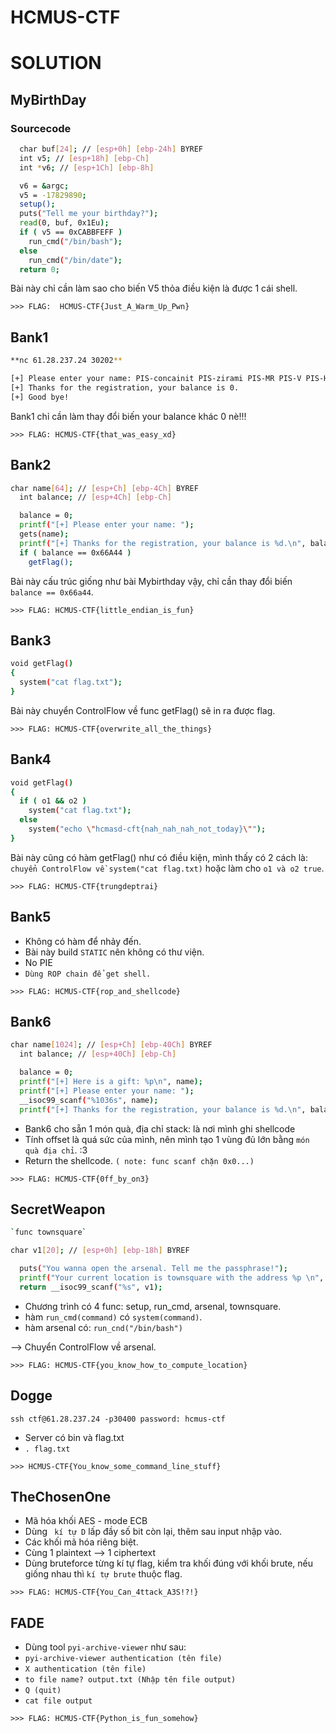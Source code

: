 # HCMUS-CTF
 
# SOLUTION 


## MyBirthDay
### Sourcecode
```sh
  char buf[24]; // [esp+0h] [ebp-24h] BYREF
  int v5; // [esp+18h] [ebp-Ch]
  int *v6; // [esp+1Ch] [ebp-8h]

  v6 = &argc;
  v5 = -17829890;
  setup();
  puts("Tell me your birthday?");
  read(0, buf, 0x1Eu);
  if ( v5 == 0xCABBFEFF )
    run_cmd("/bin/bash");
  else
    run_cmd("/bin/date");
  return 0;
```
Bài này chỉ cần làm sao cho biến V5 thỏa điều kiện là được 1 cái shell.

`>>> FLAG:  HCMUS-CTF{Just_A_Warm_Up_Pwn}`

## Bank1
```sh
**nc 61.28.237.24 30202**

[+] Please enter your name: PIS-concainit PIS-zirami PIS-MR PIS-V PIS-Hlong 
[+] Thanks for the registration, your balance is 0.
[+] Good bye!

```
Bank1 chỉ cần làm thay đổi biến your balance khác 0 nè!!!

`>>> FLAG: HCMUS-CTF{that_was_easy_xd}`

## Bank2

```sh
char name[64]; // [esp+Ch] [ebp-4Ch] BYREF
  int balance; // [esp+4Ch] [ebp-Ch]

  balance = 0;
  printf("[+] Please enter your name: ");
  gets(name);
  printf("[+] Thanks for the registration, your balance is %d.\n", balance);
  if ( balance == 0x66A44 )
    getFlag();
```

Bài này cấu trúc giống như bài Mybirthday vậy, chỉ cần thay đổi biến `balance == 0x66a44`.

`>>> FLAG: HCMUS-CTF{little_endian_is_fun}`


## Bank3

```sh
void getFlag()
{
  system("cat flag.txt");
}
```
Bài này chuyển ControlFlow về func getFlag() sẽ in ra được flag.

`>>> FLAG: HCMUS-CTF{overwrite_all_the_things}`

## Bank4

```sh
void getFlag()
{
  if ( o1 && o2 )
    system("cat flag.txt");
  else
    system("echo \"hcmasd-cft{nah_nah_nah_not_today}\"");
}
```

Bài này cũng có hàm getFlag() như có điều kiện, mình thấy có 2 cách là: `chuyển ControlFlow về system("cat flag.txt)` hoặc làm cho `o1 và o2 true`. 

`>>> FLAG: HCMUS-CTF{trungdeptrai}`

## Bank5

* Không có hàm để nhảy đến.
* Bài này build `STATIC` nên không có thư viện.
* No PIE
* `Dùng ROP chain để get shell.`

`>>> FLAG: HCMUS-CTF{rop_and_shellcode}`

## Bank6

```sh
char name[1024]; // [esp+Ch] [ebp-40Ch] BYREF
  int balance; // [esp+40Ch] [ebp-Ch]

  balance = 0;
  printf("[+] Here is a gift: %p\n", name);
  printf("[+] Please enter your name: ");
  __isoc99_scanf("%1036s", name);
  printf("[+] Thanks for the registration, your balance is %d.\n", balance);
```
* Bank6 cho sẵn 1 món quà, địa chỉ stack: là nơi mình ghi shellcode
* Tính offset là quá sức của mình, nên mình tạo 1 vùng đủ lớn bằng ` món quà địa chỉ `. :3
* Return the shellcode. `( note: func scanf chặn 0x0...)`

`>>> FLAG: HCMUS-CTF{0ff_by_on3}`


## SecretWeapon


```sh
`func townsquare`

char v1[20]; // [esp+0h] [ebp-18h] BYREF

  puts("You wanna open the arsenal. Tell me the passphrase!");
  printf("Your current location is townsquare with the address %p \n", townsquare);
  return __isoc99_scanf("%s", v1);
```
* Chương trình có 4 func: setup, run_cmd, arsenal, townsquare.
* hàm `run_cmd(command)` có `system(command)`.
* hàm arsenal có: `run_cnd("/bin/bash")`

--> Chuyển ControlFlow về arsenal.

`>>> FLAG: HCMUS-CTF{you_know_how_to_compute_location}`

## Dogge

` ssh ctf@61.28.237.24 -p30400 password: hcmus-ctf `

* Server có bin và flag.txt
* `. flag.txt`

`>>> HCMUS-CTF{You_know_some_command_line_stuff}`

## TheChosenOne

* Mã hóa khối AES - mode ECB 
* Dùng ` kí tự D` lấp đầy số bit còn lại, thêm sau input nhập vào.
* Các khối mã hóa riêng biệt.
* Cùng 1 plaintext --> 1 ciphertext
* Dùng bruteforce từng kí tự flag, kiểm tra khối đúng với khối brute, nếu giống nhau thì `kí tự brute` thuộc flag.

`>>> FLAG: HCMUS-CTF{You_Can_4ttack_A3S!?!}`

## FADE

* Dùng tool `pyi-archive-viewer` như sau:
* `pyi-archive-viewer authentication (tên file) `
* `X authentication (tên file)`
* `to file name? output.txt (Nhập tên file output)`
* `Q (quit)`
* `cat file output`

`>>> FLAG: HCMUS-CTF{Python_is_fun_somehow}`

